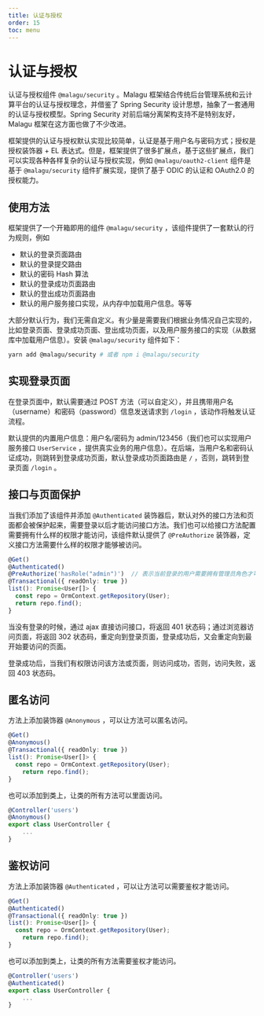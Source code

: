 ```yaml
---
title: 认证与授权
order: 15
toc: menu
---
```


# 认证与授权

认证与授权组件 `@malagu/security` 。Malagu 框架结合传统后台管理系统和云计算平台的认证与授权理念，并借鉴了 Spring Security 设计思想，抽象了一套通用的认证与授权模型。Spring Security 对前后端分离架构支持不是特别友好，Malagu 框架在这方面也做了不少改进。


框架提供的认证与授权默认实现比较简单，认证是基于用户名与密码方式；授权是授权装饰器 + EL 表达式。但是，框架提供了很多扩展点，基于这些扩展点，我们可以实现各种各样复杂的认证与授权实现，例如 `@malagu/oauth2-client` 组件是基于 `@malagu/security` 组件扩展实现，提供了基于 ODIC 的认证和 OAuth2.0 的授权能力。


## 使用方法


框架提供了一个开箱即用的组件 `@malagu/security` ，该组件提供了一套默认的行为规则，例如

- 默认的登录页面路由
- 默认的登录提交路由
- 默认的密码 Hash 算法
- 默认的登录成功页面路由
- 默认的登出成功页面路由
- 默认的用户服务接口实现，从内存中加载用户信息。等等



大部分默认行为，我们无需自定义。有少量是需要我们根据业务情况自己实现的，比如登录页面、登录成功页面、登出成功页面，以及用户服务接口的实现（从数据库中加载用户信息）。安装 `@malagu/security` 组件如下：
```bash
yarn add @malagu/security # 或者 npm i @malagu/security
```


## 实现登录页面


在登录页面中，默认需要通过 POST 方法（可以自定义），并且携带用户名（username）和密码（password）信息发送请求到 `/login` ，该动作将触发认证流程。


默认提供的内置用户信息：用户名/密码为 admin/123456（我们也可以实现用户服务接口 `UserService` ，提供真实业务的用户信息）。在后端，当用户名和密码认证成功，则跳转到登录成功页面，默认登录成功页面路由是 `/` ，否则，跳转到登录页面 `/login` 。


## 接口与页面保护


当我们添加了该组件并添加 `@Authenticated`  装饰器后，默认对外的接口方法和页面都会被保护起来，需要登录以后才能访问接口方法。我们也可以给接口方法配置需要拥有什么样的权限才能访问，该组件默认提供了 `@PreAuthorize` 装饰器，定义接口方法需要什么样的权限才能够被访问。
```typescript
@Get()
@Authenticated()
@PreAuthorize('hasRole("admin")')  // 表示当前登录的用户需要拥有管理员角色才可访问
@Transactional({ readOnly: true })
list(): Promise<User[]> {
  const repo = OrmContext.getRepository(User);
  return repo.find();
}
```


当没有登录的时候，通过 ajax 直接访问接口，将返回 401 状态码；通过浏览器访问页面，将返回 302 状态码，重定向到登录页面，登录成功后，又会重定向到最开始要访问的页面。


登录成功后，当我们有权限访问该方法或页面，则访问成功，否则，访问失败，返回 403 状态码。


## 匿名访问


方法上添加装饰器 `@Anonymous` ，可以让方法可以匿名访问。


```typescript
@Get()
@Anonymous()
@Transactional({ readOnly: true })
list(): Promise<User[]> {
  const repo = OrmContext.getRepository(User);
	return repo.find();
}
```

也可以添加到类上，让类的所有方法可以里面访问。


```typescript
@Controller('users')
@Anonymous()
export class UserController {
	...
}
```



## 鉴权访问


方法上添加装饰器 `@Authenticated` ，可以让方法可以需要鉴权才能访问。


```typescript
@Get()
@Authenticated()
@Transactional({ readOnly: true })
list(): Promise<User[]> {
  const repo = OrmContext.getRepository(User);
	return repo.find();
}
```

也可以添加到类上，让类的所有方法需要鉴权才能访问。


```typescript
@Controller('users')
@Authenticated()
export class UserController {
	...
}
```




